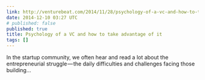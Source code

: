```yaml
---
link: http://venturebeat.com/2014/11/28/psychology-of-a-vc-and-how-to-take-advantage-of-it/
date: 2014-12-10 03:27 UTC
# published: false
published: true
title: Psychology of a VC and how to take advantage of it
tags: []
---
```


In the startup community, we often hear and read a lot about the entrepreneurial struggle — the daily difficulties and challenges facing those building…
